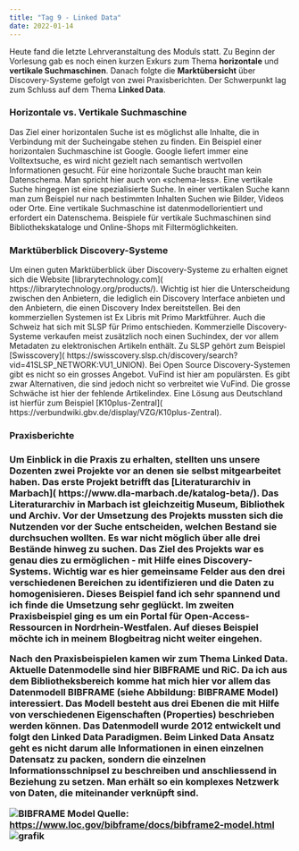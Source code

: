 ```yaml
---
title: "Tag 9 - Linked Data"
date: 2022-01-14
---
```


Heute fand die letzte Lehrveranstaltung des Moduls statt. Zu Beginn der Vorlesung gab es noch einen kurzen Exkurs zum Thema **horizontale** und **vertikale Suchmaschinen**. Danach folgte die **Marktübersicht** über Discovery-Systeme gefolgt von zwei Praxisberichten. Der Schwerpunkt lag zum Schluss auf dem Thema **Linked Data**. 

<h3>Horizontale vs. Vertikale Suchmaschine</h3>
Das Ziel einer horizontalen Suche ist es möglichst alle Inhalte, die in Verbindung mit der Sucheingabe stehen zu finden. Ein Beispiel einer horizontalen Suchmaschine ist Google. Google liefert immer eine Volltextsuche, es wird nicht gezielt nach semantisch wertvollen Informationen gesucht. Für eine horizontale Suche braucht man kein Datenschema. Man spricht hier auch von «schema-less». Eine vertikale Suche hingegen ist eine spezialisierte Suche. In einer vertikalen Suche kann man zum Beispiel nur nach bestimmten Inhalten Suchen wie Bilder, Videos oder Orte. Eine vertikale Suchmaschine ist datenmodellorientiert und erfordert ein Datenschema. Beispiele für vertikale Suchmaschinen sind Bibliothekskataloge und Online-Shops mit Filtermöglichkeiten. 

<h3> Marktüberblick Discovery-Systeme</h3>
Um einen guten Marktüberblick über Discovery-Systeme zu erhalten eignet sich die Website [librarytechnology.com]( https://librarytechnology.org/products/). Wichtig ist hier die Unterscheidung zwischen den Anbietern, die lediglich ein Discovery Interface anbieten und den Anbietern, die einen Discovery Index bereitstellen. Bei den kommerziellen Systemen ist Ex Libris mit Primo Marktführer. Auch die Schweiz hat sich mit SLSP für Primo entschieden. Kommerzielle Discovery-Systeme verkaufen meist zusätzlich noch einen Suchindex, der vor allem Metadaten zu elektronischen Artikeln enthält. Zu SLSP gehört zum Beispiel [Swisscovery]( https://swisscovery.slsp.ch/discovery/search?vid=41SLSP_NETWORK:VU1_UNION). Bei Open Source Discovery-Systemen gibt es nicht so ein grosses Angebot. VuFind ist hier am populärsten. Es gibt zwar Alternativen, die sind jedoch nicht so verbreitet wie VuFind. Die grosse Schwäche ist hier der fehlende Artikelindex. Eine Lösung aus Deutschland ist hierfür zum Beispiel [K10plus-Zentral]( https://verbundwiki.gbv.de/display/VZG/K10plus-Zentral). 

<h3>Praxisberichte<h3>
Um Einblick in die Praxis zu erhalten, stellten uns unsere Dozenten zwei Projekte vor an denen sie selbst mitgearbeitet haben. Das erste Projekt betrifft das [Literaturarchiv in Marbach]( https://www.dla-marbach.de/katalog-beta/). Das Literaturarchiv in Marbach ist gleichzeitig Museum, Bibliothek und Archiv. Vor der Umsetzung des Projekts mussten sich die Nutzenden vor der Suche entscheiden, welchen Bestand sie durchsuchen wollten. Es war nicht möglich über alle drei Bestände hinweg zu suchen. Das Ziel des Projekts war es genau dies zu ermöglichen - mit Hilfe eines Discovery-Systems. Wichtig war es hier gemeinsame Felder aus den drei verschiedenen Bereichen zu identifizieren und die Daten zu homogenisieren. Dieses Beispiel fand ich sehr spannend und ich finde die Umsetzung sehr geglückt. 
Im zweiten Praxisbeispiel ging es um ein Portal für Open-Access-Ressourcen in Nordrhein-Westfalen. Auf dieses Beispiel möchte ich in meinem Blogbeitrag nicht weiter eingehen. 
  
Nach den Praxisbeispielen kamen wir zum Thema **Linked Data**. Aktuelle Datenmodelle sind hier BIBFRAME und RiC. Da ich aus dem Bibliotheksbereich komme hat mich hier vor allem das Datenmodell BIBFRAME (siehe Abbildung: BIBFRAME Model) interessiert. Das Modell besteht aus drei Ebenen die mit Hilfe von verschiedenen Eigenschaften (Properties) beschrieben werden können. Das Datenmodell wurde 2012 entwickelt und folgt den Linked Data Paradigmen. Beim Linked Data Ansatz geht es nicht darum alle Informationen in einen einzelnen Datensatz zu packen, sondern die einzelnen Informationsschnipsel zu beschreiben und anschliessend in Beziehung zu setzen. Man erhält so ein komplexes Netzwerk von Daten, die miteinander verknüpft sind.
 
![BIBFRAME Model](https://user-images.githubusercontent.com/79304830/149550502-b7bb4ab0-bdaf-469b-b7c5-3e4c48ed0b93.jpg)
  Quelle: https://www.loc.gov/bibframe/docs/bibframe2-model.html
![grafik](https://user-images.githubusercontent.com/79304830/149550561-45da1bc5-6e97-4de3-a5ee-dd692a7b2c69.png)


